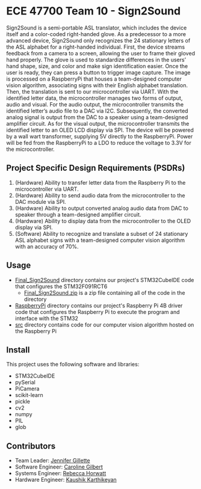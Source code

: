 # ECE 47700 Team 10 - Sign2Sound
Sign2Sound is a semi-portable ASL translator, which includes the device itself and a color-coded right-handed glove. As a predecessor to a more advanced device, Sign2Sound only recognizes the 24 stationary letters of the ASL alphabet for a right-handed individual. First, the device streams feedback from a camera to a screen, allowing the user to frame their gloved hand properly. The glove is used to standardize differences in the users’ hand shape, size, and color and make sign identification easier. Once the user is ready, they can press a button to trigger image capture. The image is processed on a RaspberryPi that houses a team-designed computer vision algorithm, associating signs with their English alphabet translation. Then, the translation is sent to our microcontroller via UART. With the identified letter data, the microcontroller manages two forms of output, audio and visual. For the audio output, the microcontroller transmits the identified letter’s audio file to a DAC via I2C. Subsequently, the converted analog signal is output from the DAC to a speaker using a team-designed amplifier circuit. As for the visual output, the microcontroller transmits the identified letter to an OLED LCD display via SPI. The device will be powered by a wall wart transformer, supplying 5V directly to the RaspberryPi. Power will be fed from the RaspberryPi to a LDO to reduce the voltage to 3.3V for the microcontroller.

## Project Specific Design Requirements (PSDRs)
1. (Hardware) Ability to transfer letter data from the Raspberry Pi to the microcontroller via UART.
2. (Hardware) Ability to send audio data from the microcontroller to the DAC module via SPI.
3. (Hardware) Ability to output converted analog audio data from DAC to speaker through a team-designed amplifier circuit.
4. (Hardware) Ability to display data from the microcontroller to the OLED display via SPI.
5. (Software) Ability to recognize and translate a subset of 24 stationary ASL alphabet signs with a team-designed computer vision algorithm with an accuracy of 70%.

## Usage
- [Final_Sign2Sound](Final_Sign2Sound/) directory contains our project's STM32CubeIDE code that configures the STM32F091RCT6
  - [Final_Sign2Sound.zip](Final_Sign2Sound.zip) is a zip file containing all of the code in the directory
- [RaspberryPi](RaspberryPi/) directory contains our project's Raspberry Pi 4B driver code that configures the Raspberry Pi to execute the program and interface with the STM32
- [src](src/) directory contains code for our computer vision algorithm hosted on the Raspberry Pi

## Install
This project uses the following software and libraries:
- STM32CubeIDE
- pySerial
- PiCamera
- scikit-learn
- pickle
- cv2
- numpy
- PIL
- glob

## Contributors
- Team Leader: [Jennifer Gillette](https://github.com/jennagillette)
- Software Engineer: [Caroline Gilbert](https://github.com/carolinecgilbert)
- Systems Engineer: [Rebecca Horwatt](https://github.com/rhorwatt)
- Hardware Engineer: [Kaushik Karthikeyan](https://github.com/kaushikcodes)


